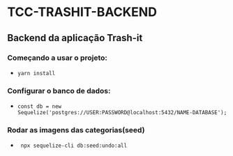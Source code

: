 # TCC-TRASHIT-BACKEND
## Backend da aplicação Trash-it

### Começando a usar o projeto:

- ` yarn install `

### Configurar o banco de dados: 

- `const db = new Sequelize('postgres://USER:PASSWORD@localhost:5432/NAME-DATABASE');
`
### Rodar as imagens das categorias(seed)
- ` npx sequelize-cli db:seed:undo:all`
